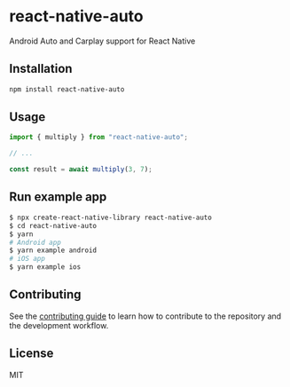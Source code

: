 # react-native-auto

Android Auto and Carplay support for React Native

## Installation

```sh
npm install react-native-auto
```

## Usage

```js
import { multiply } from "react-native-auto";

// ...

const result = await multiply(3, 7);
```

## Run example app

```bash
$ npx create-react-native-library react-native-auto
$ cd react-native-auto
$ yarn
# Android app
$ yarn example android
# iOS app
$ yarn example ios
```

## Contributing

See the [contributing guide](CONTRIBUTING.md) to learn how to contribute to the repository and the development workflow.

## License

MIT
